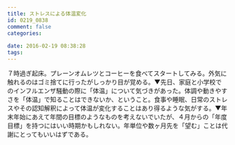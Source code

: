 ```yaml
---
title: ストレスによる体温変化
id: 0219_0838
comment: false
categories:
   
date: 2016-02-19 08:38:28
tags:
---
```


７時過ぎ起床。プレーンオムレツとコーヒーを食べてスタートしてみる。外気に触れるのはゴミ捨てに行ったがしっかり目が覚める。▼先日、家庭と小学校でのインフルエンザ騒動の際に「体温」について気づきがあった。体調や動きやすさを「体温」で知ることはできないか、ということ。食事や睡眠、日常のストレスやその認知解釈によって体温が変化することはあり得るような気がする。▼年末年始にあえて年間の目標のようなものを考えないでいたが、４月からの「年度目標」を持つにはいい時期かもしれない。年単位や数ヶ月先を「望む」ことは代謝にとってもいいはずである。